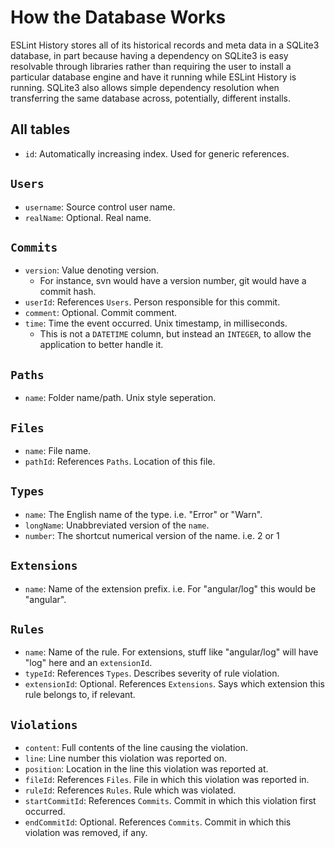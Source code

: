 # How the Database Works

ESLint History stores all of its historical records and meta data in a SQLite3 database, in part because having a dependency on SQLite3 is easy resolvable through libraries rather than requiring the user to install a particular database engine and have it running while ESLint History is running. SQLite3 also allows simple dependency resolution when transferring the same database across, potentially, different installs.

## All tables
* `id`: Automatically increasing index. Used for generic references.

## `Users`
* `username`: Source control user name.
* `realName`: Optional. Real name.

## `Commits`
* `version`: Value denoting version.
  * For instance, svn would have a version number, git would have a commit hash.
* `userId`: References `Users`. Person responsible for this commit.
* `comment`: Optional. Commit comment.
* `time`: Time the event occurred. Unix timestamp, in milliseconds.
  * This is not a `DATETIME` column, but instead an `INTEGER`, to allow the application to better handle it.

## `Paths`
* `name`: Folder name/path. Unix style seperation.

## `Files`
* `name`: File name.
* `pathId`: References `Paths`. Location of this file.

## `Types`
* `name`: The English name of the type. i.e. "Error" or "Warn".
* `longName`: Unabbreviated version of the `name`.
* `number`: The shortcut numerical version of the name. i.e. 2 or 1

## `Extensions`
* `name`: Name of the extension prefix. i.e. For "angular/log" this would be "angular".

## `Rules`
* `name`: Name of the rule. For extensions, stuff like "angular/log" will have "log" here and an `extensionId`.
* `typeId`: References `Types`. Describes severity of rule violation.
* `extensionId`: Optional. References `Extensions`. Says which extension this rule belongs to, if relevant.

## `Violations`
* `content`: Full contents of the line causing the violation.
* `line`: Line number this violation was reported on.
* `position`: Location in the line this violation was reported at.
* `fileId`: References `Files`. File in which this violation was reported in.
* `ruleId`: References `Rules`. Rule which was violated.
* `startCommitId`: References `Commits`. Commit in which this violation first occurred.
* `endCommitId`: Optional. References `Commits`. Commit in which this violation was removed, if any.
